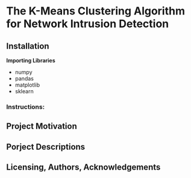 # The K-Means Clustering Algorithm for Network Intrusion Detection

## Installation
**Importing Libraries**</br>
* numpy
* pandas
* matplotlib
* sklearn

### Instructions:

## Project Motivation

## Porject Descriptions 

## Licensing, Authors, Acknowledgements

